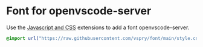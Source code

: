 # Font for openvscode-server

Use the [Javascript and CSS](chrome-extension://nbhcbdghjpllgmfilhnhkllmkecfmpld/edit.html?site=http%3A%2F%2Flocalhost%3A3000%2F) extensions to add a font openvscode-server.

```css
@import url("https://raw.githubusercontent.com/vspry/font/main/style.css");
```
